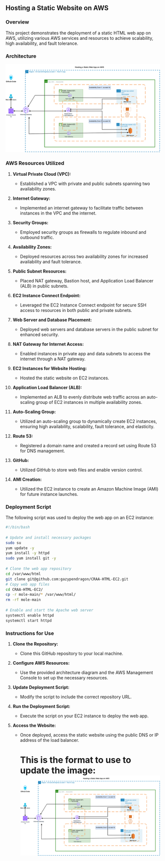 ## Hosting a Static Website on AWS

### Overview

This project demonstrates the deployment of a static HTML web app on AWS, utilizing various AWS services and resources to achieve scalability, high availability, and fault tolerance.

### Architecture

![Alt text](aws-static-web-app.png)

### AWS Resources Utilized

1. **Virtual Private Cloud (VPC):**
   - Established a VPC with private and public subnets spanning two availability zones.

2. **Internet Gateway:**
   - Implemented an internet gateway to facilitate traffic between instances in the VPC and the internet.

3. **Security Groups:**
   - Employed security groups as firewalls to regulate inbound and outbound traffic.

4. **Availability Zones:**
   - Deployed resources across two availability zones for increased availability and fault tolerance.

5. **Public Subnet Resources:**
   - Placed NAT gateway, Bastion host, and Application Load Balancer (ALB) in public subnets.

6. **EC2 Instance Connect Endpoint:**
   - Leveraged the EC2 Instance Connect endpoint for secure SSH access to resources in both public and private subnets.

7. **Web Server and Database Placement:**
   - Deployed web servers and database servers in the public subnet for enhanced security.

8. **NAT Gateway for Internet Access:**
   - Enabled instances in private app and data subnets to access the internet through a NAT gateway.

9. **EC2 Instances for Website Hosting:**
   - Hosted the static website on EC2 instances.

10. **Application Load Balancer (ALB):**
    - Implemented an ALB to evenly distribute web traffic across an auto-scaling group of EC2 instances in multiple availability zones.

11. **Auto-Scaling Group:**
    - Utilized an auto-scaling group to dynamically create EC2 instances, ensuring high availability, scalability, fault tolerance, and elasticity.

12. **Route 53:**
    - Registered a domain name and created a record set using Route 53 for DNS management.

13. **GitHub:**
    - Utilized GitHub to store web files and enable version control.

14. **AMI Creation:**
    - Utilized the EC2 instance to create an Amazon Machine Image (AMI) for future instance launches.

### Deployment Script

The following script was used to deploy the web app on an EC2 instance:

```bash
#!/bin/bash

# Update and install necessary packages
sudo su
yum update -y
yum install -y httpd
sudo yum install git -y

# Clone the web app repository
cd /var/www/html
git clone git@github.com:gazypendragon/CRAA-HTML-EC2.git
# Copy web app files
cd CRAA-HTML-EC2/
cp -r mole-main/* /var/www/html/
rm -rf mole-main

# Enable and start the Apache web server
systemctl enable httpd
systemctl start httpd
```

### Instructions for Use

1. **Clone the Repository:**
   - Clone this GitHub repository to your local machine.

2. **Configure AWS Resources:**
   - Use the provided architecture diagram and the AWS Management Console to set up the necessary resources.

3. **Update Deployment Script:**
   - Modify the script to include the correct repository URL.

4. **Run the Deployment Script:**
   - Execute the script on your EC2 instance to deploy the web app.

5. **Access the Website:**
   - Once deployed, access the static website using the public DNS or IP address of the load balancer.
     # This is the format to use to update the image: ![Alt text](aws-static-web-app.png)
